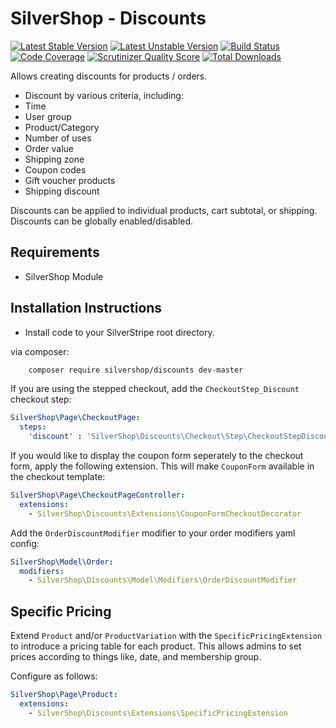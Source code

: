 # SilverShop - Discounts

[![Latest Stable Version](https://poser.pugx.org/silvershop/discounts/v/stable.png)](https://packagist.org/packages/silvershop/discounts)
[![Latest Unstable Version](https://poser.pugx.org/silvershop/discounts/v/unstable.png)](https://packagist.org/packages/silvershop/discounts)
[![Build Status](https://secure.travis-ci.org/silvershop/silvershop-shipping.png)](http://travis-ci.org/silvershop/silvershop-shipping)
[![Code Coverage](https://scrutinizer-ci.com/g/silvershop/silvershop-shipping/badges/coverage.png?s=cae0140f6d9a99c35b20c23b8bbe88711d526246)](https://scrutinizer-ci.com/g/silvershop/silvershop-shipping/)
[![Scrutinizer Quality Score](https://scrutinizer-ci.com/g/silvershop/silvershop-shipping/badges/quality-score.png?s=802731e23565b5a7051b5622a56fccb7b764662a)](https://scrutinizer-ci.com/g/silvershop/silvershop-shipping/)
[![Total Downloads](https://poser.pugx.org/silvershop/shipping/downloads.png)](https://packagist.org/packages/silvershop/shipping)

Allows creating discounts for products / orders.

 * Discount by various criteria, including:
  * Time
  * User group
  * Product/Category
  * Number of uses
  * Order value
  * Shipping zone
 * Coupon codes
 * Gift voucher products
 * Shipping discount

Discounts can be applied to individual products, cart subtotal, or shipping.
Discounts can be globally enabled/disabled.

## Requirements

 * SilverShop Module

## Installation Instructions

 * Install code to your SilverStripe root directory.

via composer:

```sh
	composer require silvershop/discounts dev-master
```

If you are using the stepped checkout, add the `CheckoutStep_Discount` checkout step:

```yaml
SilverShop\Page\CheckoutPage:
  steps:
    'discount' : 'SilverShop\Discounts\Checkout\Step\CheckoutStepDiscount'
```

If you would like to display the coupon form seperately to the checkout form,
apply the following extension. This will make `CouponForm` available in the checkout template:

```yaml
SilverShop\Page\CheckoutPageController:
  extensions:
    - SilverShop\Discounts\Extensions\CouponFormCheckoutDecorator
```

Add the `OrderDiscountModifier` modifier to your order modifiers yaml config:

```yaml
SilverShop\Model\Order:
  modifiers:
    - SilverShop\Discounts\Model\Modifiers\OrderDiscountModifier
```

## Specific Pricing

Extend `Product` and/or `ProductVariation` with the `SpecificPricingExtension` to introduce a pricing table for each product. This allows admins to set prices according to things like, date, and membership group.

Configure as follows:
```yaml
SilverShop\Page\Product:
  extensions:
    - SilverShop\Discounts\Extensions\SpecificPricingExtension
```
